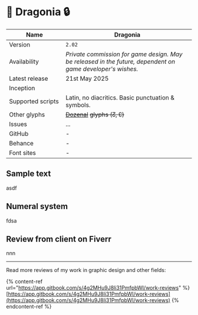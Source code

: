 # 🐲 Dragonia 🔒

<table><thead><tr><th width="162">Name</th><th width="440">Dragonia</th></tr></thead><tbody><tr><td>Version</td><td><code>2.02</code></td></tr><tr><td>Availability</td><td><em>Private commission for game design. May be released in the future, dependent on game developer's wishes.</em></td></tr><tr><td>Latest release</td><td>21st May 2025</td></tr><tr><td>Inception</td><td></td></tr><tr><td>Supported scripts</td><td>Latin, no diacritics. Basic punctuation &#x26; symbols.</td></tr><tr><td>Other glyphs</td><td><a data-footnote-ref href="#user-content-fn-1"><del>Dozenal</del></a> <del>glyphs (↊, ↋)</del></td></tr><tr><td>Issues</td><td>...</td></tr><tr><td>GitHub</td><td>-</td></tr><tr><td>Behance</td><td>-</td></tr><tr><td>Font sites</td><td>-</td></tr></tbody></table>

## Sample text

asdf

## Numeral system

fdsa

## Review from client on Fiverr

nnn

***

Read more reviews of my work in graphic design and other fields:

{% content-ref url="https://app.gitbook.com/s/4g2MHu9J8li31PmfpbWI/work-reviews" %}
[https://app.gitbook.com/s/4g2MHu9J8li31PmfpbWI/work-reviews](https://app.gitbook.com/s/4g2MHu9J8li31PmfpbWI/work-reviews)
{% endcontent-ref %}



[^1]: ~~Duodecimal — Base 12~~
